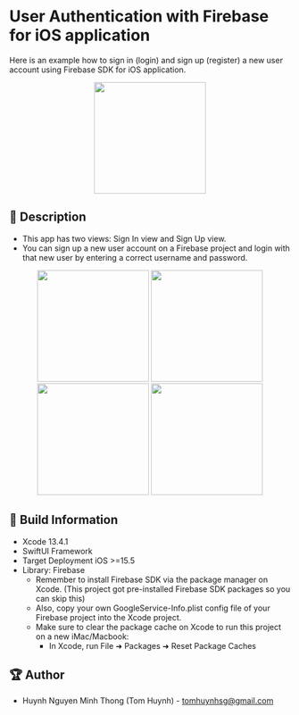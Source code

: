 # User Authentication with Firebase for iOS application

Here is an example how to sign in (login) and sign up (register) a new user account using Firebase SDK for iOS application.

<p align="center">
  <img width="200" src="https://i.imgur.com/6jovHGu.png">
</p>

## 📖 Description

- This app has two views: Sign In view and Sign Up view.
- You can sign up a new user account on a Firebase project and login with that new user by entering a correct username and password.

<p align="center">
  <img src="https://i.imgur.com/3HK4h8U.png" width="200" > 
  <img src="https://i.imgur.com/3JfFckB.png" width="200" > 
  <img src="https://i.imgur.com/anD5zC9.png" width="200" > 
  <img src="https://i.imgur.com/P9PeZAk.png" width="200" >
</p>

## 🔧 Build Information
- Xcode 13.4.1
- SwiftUI Framework
- Target Deployment iOS >=15.5
- Library: Firebase
  - Remember to install Firebase SDK via the package manager on Xcode. (This project got pre-installed Firebase SDK packages so you can skip this)
  - Also, copy your own GoogleService-Info.plist config file of your Firebase project into the Xcode project.
  - Make sure to clear the package cache on Xcode to run this project on a new iMac/Macbook:
    - In Xcode, run File ➜ Packages ➜ Reset Package Caches
    
## 🏆 Author
- Huynh Nguyen Minh Thong (Tom Huynh) - tomhuynhsg@gmail.com
